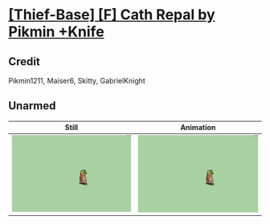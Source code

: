 # [\[Thief-Base\] \[F\] Cath Repal by Pikmin +Knife](../)

## Credit

Pikmin1211, Maiser6, Skitty, GabrielKnight
	
## Unarmed

| Still | Animation |
| :---: | :-------: |
| ![Unarmed still](./Unarmed_000.png) | ![Unarmed animation](./Unarmed.gif) |
